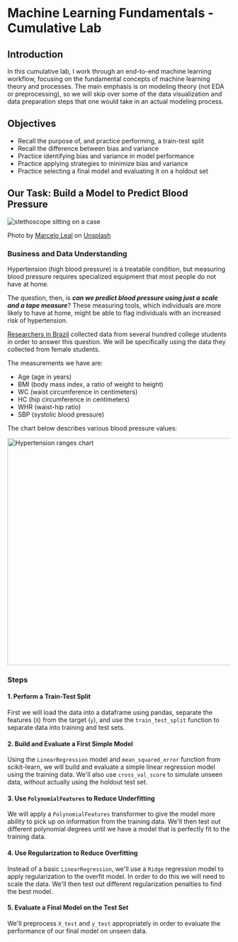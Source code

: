 # Machine Learning Fundamentals - Cumulative Lab

## Introduction

In this cumulative lab, I work through an end-to-end machine learning workflow, focusing on the fundamental concepts of machine learning theory and processes. The main emphasis is on modeling theory (not EDA or preprocessing), so we will skip over some of the data visualization and data preparation steps that one would take in an actual modeling process.

## Objectives

* Recall the purpose of, and practice performing, a train-test split
* Recall the difference between bias and variance
* Practice identifying bias and variance in model performance
* Practice applying strategies to minimize bias and variance
* Practice selecting a final model and evaluating it on a holdout set

## Our Task: Build a Model to Predict Blood Pressure

![stethoscope sitting on a case](images/stethoscope.jpg)

<span>Photo by <a href="https://unsplash.com/@marceloleal80?utm_source=unsplash&amp;utm_medium=referral&amp;utm_content=creditCopyText">Marcelo Leal</a> on <a href="https://unsplash.com/s/photos/blood-pressure?utm_source=unsplash&amp;utm_medium=referral&amp;utm_content=creditCopyText">Unsplash</a></span>

### Business and Data Understanding

Hypertension (high blood pressure) is a treatable condition, but measuring blood pressure requires specialized equipment that most people do not have at home.

The question, then, is ***can we predict blood pressure using just a scale and a tape measure***? These measuring tools, which individuals are more likely to have at home, might be able to flag individuals with an increased risk of hypertension.

[Researchers in Brazil](https://doi.org/10.1155/2014/637635) collected data from several hundred college students in order to answer this question. We will be specifically using the data they collected from female students.

The measurements we have are:

* Age (age in years)
* BMI (body mass index, a ratio of weight to height)
* WC (waist circumference in centimeters)
* HC (hip circumference in centimeters)
* WHR (waist-hip ratio)
* SBP (systolic blood pressure)

The chart below describes various blood pressure values:

<a title="Ian Furst, CC BY-SA 4.0 &lt;https://creativecommons.org/licenses/by-sa/4.0&gt;, via Wikimedia Commons" href="https://commons.wikimedia.org/wiki/File:Hypertension_ranges_chart.png"><img width="512" alt="Hypertension ranges chart" src="https://upload.wikimedia.org/wikipedia/commons/thumb/8/8b/Hypertension_ranges_chart.png/512px-Hypertension_ranges_chart.png"></a>

### Steps

#### 1. Perform a Train-Test Split

First we will load the data into a dataframe using pandas, separate the features (`X`) from the target (`y`), and use the `train_test_split` function to separate data into training and test sets.

#### 2. Build and Evaluate a First Simple Model

Using the `LinearRegression` model and `mean_squared_error` function from scikit-learn, we will build and evaluate a simple linear regression model using the training data. We'll also use `cross_val_score` to simulate unseen data, without actually using the holdout test set.

#### 3. Use `PolynomialFeatures` to Reduce Underfitting

We will apply a `PolynomialFeatures` transformer to give the model more ability to pick up on information from the training data. We'll then test out different polynomial degrees until we have a model that is perfectly fit to the training data.

#### 4. Use Regularization to Reduce Overfitting

Instead of a basic `LinearRegression`, we'll use a `Ridge` regression model to apply regularization to the overfit model. In order to do this we will need to scale the data. We'll then test out different regularization penalties to find the best model.

#### 5. Evaluate a Final Model on the Test Set

We'll preprocess `X_test` and `y_test` appropriately in order to evaluate the performance of our final model on unseen data.


